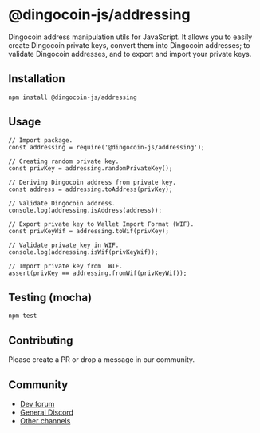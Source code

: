 # @dingocoin-js/addressing
Dingocoin address manipulation utils for JavaScript. It allows you to easily create Dingocoin private keys, convert them into Dingocoin addresses; to validate Dingocoin addresses, and to export and import your private keys.

## Installation
`npm install @dingocoin-js/addressing`

## Usage
```
// Import package.
const addressing = require('@dingocoin-js/addressing');

// Creating random private key.
const privKey = addressing.randomPrivateKey();

// Deriving Dingocoin address from private key.
const address = addressing.toAddress(privKey);

// Validate Dingocoin address.
console.log(addressing.isAddress(address));

// Export private key to Wallet Import Format (WIF).
const privKeyWif = addressing.toWif(privKey);

// Validate private key in WIF.
console.log(addressing.isWif(privKeyWif));

// Import private key from  WIF.
assert(privKey == addressing.fromWif(privKeyWif));
```

## Testing (mocha)
`npm test`

## Contributing
Please create a PR or drop a message in our community.

## Community
- [Dev forum](https://dev.dingocoin.org)
- [General Discord](https://discord.gg/y3J946HFQM)
- [Other channels](https://dingocoin.org/community)
